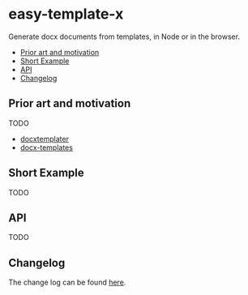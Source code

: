 # easy-template-x

Generate docx documents from templates, in Node or in the browser.

- [Prior art and motivation](#prior-art-and-motivation)
- [Short Example](#short-example)
- [API](#api)
- [Changelog](#changelog)

## Prior art and motivation

TODO

- [docxtemplater](https://github.com/open-xml-templating/docxtemplater)
- [docx-templates](https://github.com/guigrpa/docx-templates)

## Short Example

TODO

## API

TODO

## Changelog

The change log can be found [here](https://github.com/alonrbar/easy-template-x/blob/master/CHANGELOG.md).